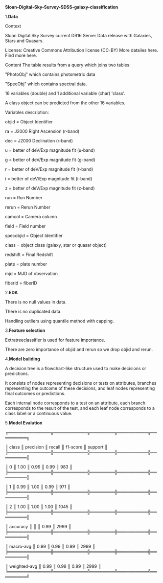 **Sloan-Digital-Sky-Survey-SDSS-galaxy-classification**

1.**Data**

Context

Sloan Digital Sky Survey current DR16 Server Data release with Galaxies, Stars and Quasars.

License: Creative Commons Attribution license (CC-BY) More datailes here. Find more here.

Content
The table results from a query which joins two tables:

"PhotoObj" which contains photometric data

"SpecObj" which contains spectral data.

16 variables (double) and 1 additional variable (char) 'class'.

A class object can be predicted from the other 16 variables.

Variables description:

objid = Object Identifier

ra = J2000 Right Ascension (r-band)

dec = J2000 Declination (r-band)

u = better of deV/Exp magnitude fit (u-band)

g = better of deV/Exp magnitude fit (g-band)

r = better of deV/Exp magnitude fit (r-band)

i = better of deV/Exp magnitude fit (i-band)

z = better of deV/Exp magnitude fit (z-band)

run = Run Number

rerun = Rerun Number

camcol = Camera column

field = Field number

specobjid = Object Identifier

class = object class (galaxy, star or quasar object)

redshift = Final Redshift

plate = plate number

mjd = MJD of observation

fiberid = fiberID

2.**EDA**

There is no null values in data.

There is no duplicated data.

Handling outliers using quantile method with capping.

3.**Feature selection**

Extratreeclassifier is used for feature importance.

There are zero importance of objid and rerun 
so we drop objid and rerun.

4.**Model buliding**

A decision tree is a flowchart-like structure used to make decisions or predictions. 

It consists of nodes representing decisions or tests on attributes, branches representing the outcome of these decisions,
and leaf nodes representing final outcomes or predictions. 

Each internal node corresponds to a test on an attribute, each branch corresponds to the result of the test, and each leaf node corresponds to a class label or a continuous value.

5.**Model Evalution**

╔══════════════╦═══════════╦════════╦══════════╦═════════╗

║     class    ║ precision ║ recall ║ f1-score ║ support ║
╠══════════════╬═══════════╬════════╬══════════╬═════════╣

║ 0            ║ 1.00      ║ 0.99   ║ 0.99     ║ 983     ║
╠══════════════╬═══════════╬════════╬══════════╬═════════╣

║ 1            ║ 0.99      ║ 1.00   ║ 0.99     ║ 971     ║
╠══════════════╬═══════════╬════════╬══════════╬═════════╣

║ 2            ║ 1.00      ║ 1.00   ║ 1.00     ║ 1045    ║
╠══════════════╬═══════════╬════════╬══════════╬═════════╣

║ accuracy     ║           ║        ║ 0.99     ║ 2999    ║
╠══════════════╬═══════════╬════════╬══════════╬═════════╣

║ macro-avg    ║ 0.99      ║ 0.99   ║ 0.99     ║ 2999    ║
╠══════════════╬═══════════╬════════╬══════════╬═════════╣

║ weighted-avg ║ 0.99      ║ 0.99   ║ 0.99     ║ 2999    ║
╚══════════════╩═══════════╩════════╩══════════╩═════════╝
